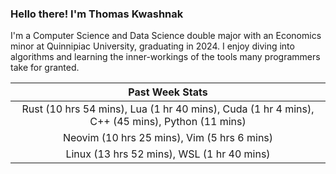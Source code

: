 
### Hello there! I'm Thomas Kwashnak

I'm a Computer Science and Data Science double major with an Economics
minor at Quinnipiac University, graduating in 2024.
I enjoy diving into algorithms and learning the inner-workings of the tools
many programmers take for granted.

| Past Week Stats |
| :---: |
| Rust (10 hrs 54 mins), Lua (1 hr 40 mins), Cuda (1 hr 4 mins), C++ (45 mins), Python (11 mins) |
| Neovim (10 hrs 25 mins), Vim (5 hrs 6 mins) |
| Linux (13 hrs 52 mins), WSL (1 hr 40 mins) |

